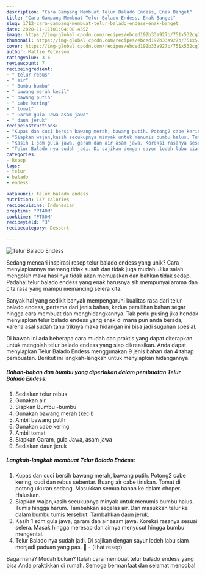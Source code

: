 ```yaml
---
description: "Cara Gampang Membuat Telur Balado Endess, Enak Banget"
title: "Cara Gampang Membuat Telur Balado Endess, Enak Banget"
slug: 1712-cara-gampang-membuat-telur-balado-endess-enak-banget
date: 2020-11-11T01:04:08.455Z
image: https://img-global.cpcdn.com/recipes/ebced192b33a927b/751x532cq70/telur-balado-endess-foto-resep-utama.jpg
thumbnail: https://img-global.cpcdn.com/recipes/ebced192b33a927b/751x532cq70/telur-balado-endess-foto-resep-utama.jpg
cover: https://img-global.cpcdn.com/recipes/ebced192b33a927b/751x532cq70/telur-balado-endess-foto-resep-utama.jpg
author: Mattie Peterson
ratingvalue: 3.6
reviewcount: 7
recipeingredient:
- " telur rebus"
- " air"
- " Bumbu bumbu"
- " bawang merah kecil"
- " bawang putih"
- " cabe kering"
- " tomat"
- " Garam gula Jawa asam jawa"
- " daun jeruk"
recipeinstructions:
- "Kupas dan cuci bersih bawang merah, bawang putih. Potong2 cabe kering, cuci dan rebus sebentar. Buang air cabe tiriskan. Tomat di potong ukuran sedang. Masukkan semua bahan ke dalam choper. Haluskan."
- "Siapkan wajan,kasih secukupnya minyak untuk menumis bumbu halus. Tumis hingga harum. Tambahkan segelas air. Dan masukkan telur ke dalam bumbu tumis tersebut. Tambahkan daun jeruk."
- "Kasih 1 sdm gula jawa, garam dan air asam jawa. Koreksi rasanya sesuai selera. Masak hingga meresap dan airnya menyusut hingga bumbu mengental."
- "Telur Balado nya sudah jadi. Di sajikan dengan sayur lodeh labu siam menjadi paduan yang pas. 🤩             (lihat resep)"
categories:
- Resep
tags:
- telur
- balado
- endess

katakunci: telur balado endess 
nutrition: 137 calories
recipecuisine: Indonesian
preptime: "PT40M"
cooktime: "PT50M"
recipeyield: "3"
recipecategory: Dessert

---
```



![Telur Balado Endess](https://img-global.cpcdn.com/recipes/ebced192b33a927b/751x532cq70/telur-balado-endess-foto-resep-utama.jpg)

Sedang mencari inspirasi resep telur balado endess yang unik? Cara menyiapkannya memang tidak susah dan tidak juga mudah. Jika salah mengolah maka hasilnya tidak akan memuaskan dan bahkan tidak sedap. Padahal telur balado endess yang enak harusnya sih mempunyai aroma dan cita rasa yang mampu memancing selera kita.



Banyak hal yang sedikit banyak mempengaruhi kualitas rasa dari telur balado endess, pertama dari jenis bahan, kedua pemilihan bahan segar hingga cara membuat dan menghidangkannya. Tak perlu pusing jika hendak menyiapkan telur balado endess yang enak di mana pun anda berada, karena asal sudah tahu triknya maka hidangan ini bisa jadi suguhan spesial.


Di bawah ini ada beberapa cara mudah dan praktis yang dapat diterapkan untuk mengolah telur balado endess yang siap dikreasikan. Anda dapat menyiapkan Telur Balado Endess menggunakan 9 jenis bahan dan 4 tahap pembuatan. Berikut ini langkah-langkah untuk menyiapkan hidangannya.

<!--inarticleads1-->

##### Bahan-bahan dan bumbu yang diperlukan dalam pembuatan Telur Balado Endess:

1. Sediakan  telur rebus
1. Gunakan  air
1. Siapkan  Bumbu -bumbu
1. Gunakan  bawang merah (kecil)
1. Ambil  bawang putih
1. Gunakan  cabe kering
1. Ambil  tomat
1. Siapkan  Garam, gula Jawa, asam jawa
1. Sediakan  daun jeruk




<!--inarticleads2-->

##### Langkah-langkah membuat Telur Balado Endess:

1. Kupas dan cuci bersih bawang merah, bawang putih. Potong2 cabe kering, cuci dan rebus sebentar. Buang air cabe tiriskan. Tomat di potong ukuran sedang. Masukkan semua bahan ke dalam choper. Haluskan.
1. Siapkan wajan,kasih secukupnya minyak untuk menumis bumbu halus. Tumis hingga harum. Tambahkan segelas air. Dan masukkan telur ke dalam bumbu tumis tersebut. Tambahkan daun jeruk.
1. Kasih 1 sdm gula jawa, garam dan air asam jawa. Koreksi rasanya sesuai selera. Masak hingga meresap dan airnya menyusut hingga bumbu mengental.
1. Telur Balado nya sudah jadi. Di sajikan dengan sayur lodeh labu siam menjadi paduan yang pas. 🤩 -             (lihat resep)




Bagaimana? Mudah bukan? Itulah cara membuat telur balado endess yang bisa Anda praktikkan di rumah. Semoga bermanfaat dan selamat mencoba!
